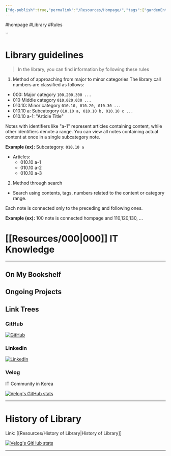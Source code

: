```yaml
---
{"dg-publish":true,"permalink":"/Resources/Hompage/","tags":["gardenEntry"],"noteIcon":"0","created":"2023-12-20T12:21:00.425+09:00","updated":"2024-01-02T01:29:33.615+09:00"}
---
```


#hompage #Library #Rules





``
# Library guidelines

>  In the library, you can find information by following these rules

1. Method of approaching from major to minor categories
The library call numbers are classified as follows:

- 000: Major category `100,200,300 ...`
- 010 Middle category `010,020,030 ...`
- 010.10: Minor category `010.10, 010.20, 010.30 ...`
- 010.10 a: Subcategory `010.10 a, 010.10 b, 010.10 c ...`
- 010.10 a-1: "Article Title"
  
Notes with identifiers like "a-1" represent articles containing content, while other identifiers denote a range.
You can view all notes containing actual content at once in a single subcategory note.

**Example (ex):**
Subcategory: `010.10 a`
- Articles:
    - 010.10 a-1
    - 010.10 a-2
    - 010.10 a-3



2. Method through search
- Search using contents, tags, numbers  related to the content or category range.



Each note is connected only to the preceding and following ones.

**Example (ex):**
100 note is connected hompage and 110,120,130, ...
 


# [[Resources/000\|000]] IT Knowledge







---
## On My Bookshelf
## Ongoing Projects

## Link Trees

### GitHub
[![GitHub](https://img.shields.io/badge/GitHub-100000?style=for-the-badge&logo=github&logoColor=white)](https://github.com/murphybread)
### Linkedin
[![LinkedIn](https://img.shields.io/badge/LinkedIn-0077B5?style=for-the-badge&logo=linkedin&logoColor=white)](https://www.linkedin.com/in/%EB%AF%BC%EC%B0%AC-%EA%B9%80-aba89a243)
### Velog
IT Community in Korea

[![Velog's GitHub stats](https://velog-readme-stats.vercel.app/api?name=murphybread)](https://github.com/murphybread/velog-readme-stats)




---
# History of Library
Link:  [[Resources/History of Library\|History of Library]]






[![Velog's GitHub stats](https://velog-readme-stats.vercel.app/api/list?name=murphybread)](https://velog.io/@muphybread)






---

